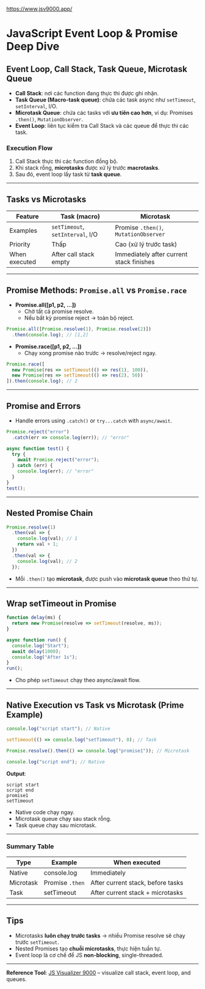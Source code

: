 https://www.jsv9000.app/

# JavaScript Event Loop & Promise Deep Dive

## Event Loop, Call Stack, Task Queue, Microtask Queue
- **Call Stack**: nơi các function đang thực thi được ghi nhận.  
- **Task Queue (Macro-task queue)**: chứa các task async như `setTimeout`, `setInterval`, I/O.  
- **Microtask Queue**: chứa các tasks với **ưu tiên cao hơn**, ví dụ: Promises `.then()`, `MutationObserver`.  
- **Event Loop**: liên tục kiểm tra Call Stack và các queue để thực thi các task.

### Execution Flow
1. Call Stack thực thi các function đồng bộ.  
2. Khi stack rỗng, **microtasks** được xử lý trước **macrotasks**.  
3. Sau đó, event loop lấy task từ **task queue**.

---

## Tasks vs Microtasks
| Feature | Task (macro) | Microtask |
|---------|-------------|-----------|
| Examples | `setTimeout`, `setInterval`, I/O | Promise `.then()`, `MutationObserver` |
| Priority | Thấp | Cao (xử lý trước task) |
| When executed | After call stack empty | Immediately after current stack finishes |

---

## Promise Methods: `Promise.all` vs `Promise.race`
- **Promise.all([p1, p2, ...])**  
  - Chờ tất cả promise resolve.  
  - Nếu bất kỳ promise reject → toàn bộ reject.  

```js
Promise.all([Promise.resolve(1), Promise.resolve(2)])
  .then(console.log); // [1,2]
```

- **Promise.race([p1, p2, ...])**  
  - Chạy xong promise nào trước → resolve/reject ngay.  

```js
Promise.race([
  new Promise(res => setTimeout(() => res(1), 100)),
  new Promise(res => setTimeout(() => res(2), 50))
]).then(console.log); // 2
```

---

## Promise and Errors
- Handle errors using `.catch()` or `try...catch` with `async/await`.

```js
Promise.reject("error")
  .catch(err => console.log(err)); // "error"

async function test() {
  try {
    await Promise.reject("error");
  } catch (err) {
    console.log(err); // "error"
  }
}
test();
```

---

## Nested Promise Chain
```js
Promise.resolve(1)
  .then(val => {
    console.log(val); // 1
    return val + 1;
  })
  .then(val => {
    console.log(val); // 2
  });
```
- Mỗi `.then()` tạo **microtask**, được push vào **microtask queue** theo thứ tự.

---

## Wrap setTimeout in Promise
```js
function delay(ms) {
  return new Promise(resolve => setTimeout(resolve, ms));
}

async function run() {
  console.log("Start");
  await delay(1000);
  console.log("After 1s");
}
run();
```
- Cho phép `setTimeout` chạy theo async/await flow.

---

## Native Execution vs Task vs Microtask (Prime Example)
```js
console.log("script start"); // Native

setTimeout(() => console.log("setTimeout"), 0); // Task

Promise.resolve().then(() => console.log("promise1")); // Microtask

console.log("script end"); // Native
```
**Output**:  
```
script start
script end
promise1
setTimeout
```
- Native code chạy ngay.  
- Microtask queue chạy sau stack rỗng.  
- Task queue chạy sau microtask.

---

### Summary Table
| Type | Example | When executed |
|------|---------|---------------|
| Native | console.log | Immediately |
| Microtask | Promise `.then` | After current stack, before tasks |
| Task | setTimeout | After current stack + microtasks |

---

## Tips
- Microtasks **luôn chạy trước tasks** → nhiều Promise resolve sẽ chạy trước `setTimeout`.  
- Nested Promises tạo **chuỗi microtasks**, thực hiện tuần tự.  
- Event loop là cơ chế để JS **non-blocking**, single-threaded.  

---

**Reference Tool**: [JS Visualizer 9000](https://www.jsv9000.app/) – visualize call stack, event loop, and queues.
